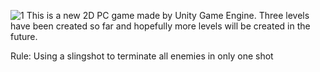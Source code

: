 ![1](https://user-images.githubusercontent.com/71127343/120093780-1abb6d00-c14f-11eb-8da0-745394a54b7e.PNG)
This is a new 2D PC game made by Unity Game Engine. Three levels have been created so far and hopefully more levels will be created in the future.

Rule: Using a slingshot to terminate all enemies in only one shot

